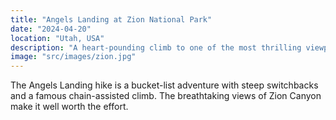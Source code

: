 ```yaml
---
title: "Angels Landing at Zion National Park"
date: "2024-04-20"
location: "Utah, USA"
description: "A heart-pounding climb to one of the most thrilling viewpoints in the U.S."
image: "src/images/zion.jpg"
---
```


The Angels Landing hike is a bucket-list adventure with steep switchbacks and a famous chain-assisted climb.
The breathtaking views of Zion Canyon make it well worth the effort.